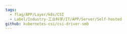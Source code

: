 ```yaml
---
tags:
  - flag/APP/Layer/k8s/CSI
  - Label/Industry-工业科学/IT/APP/Server/Self-hosted
github: kubernetes-csi/csi-driver-smb
---
```

